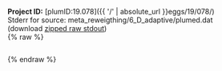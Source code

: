 **Project ID:** [plumID:19.078]({{ '/' | absolute_url }}eggs/19/078/)  
Stderr for source:  meta_reweigthing/6_D_adaptive/plumed.dat   
(download [zipped raw stdout](plumed.dat.plumed.stdout.txt.zip))  
{% raw %}
<pre>
</pre>
{% endraw %}
